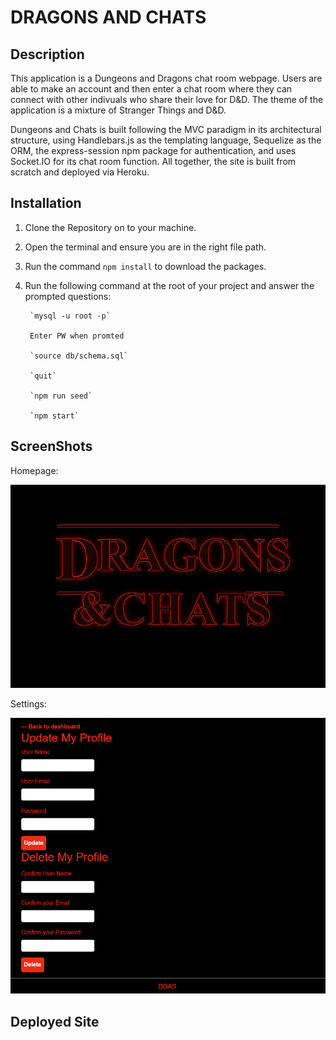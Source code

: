 # DRAGONS AND CHATS

## Description

This application is a Dungeons and Dragons chat room webpage. Users are able to make an account and then enter a chat room where they can connect with other indivuals who share their love for D&D. The theme of the application is a mixture of Stranger Things and D&D.  </br>

Dungeons and Chats is built following the MVC paradigm in its architectural structure, using Handlebars.js as the templating language, Sequelize as the ORM, the express-session npm package for authentication, and uses Socket.IO for its chat room function. All together, the site is built from scratch and deployed via Heroku. 

## Installation

1. Clone the Repository on to your machine.
2. Open the terminal and ensure you are in the right file path.
3. Run the command ```npm install``` to download the packages.
4. Run the following command at the root of your project and answer the prompted questions:

        `mysql -u root -p`

        Enter PW when promted

        `source db/schema.sql`

        `quit`

        `npm run seed`
        
        `npm start`

## ScreenShots

Homepage:

![image](/media/homepage.png)

Settings:

![image](media/Screenshot%202022-08-14%20202819.png)


## Deployed Site